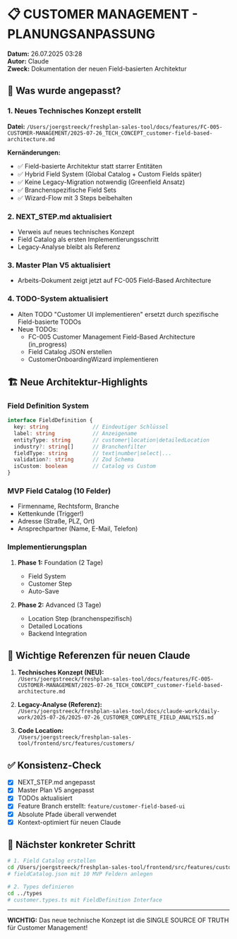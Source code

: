 # 📋 CUSTOMER MANAGEMENT - PLANUNGSANPASSUNG

**Datum:** 26.07.2025 03:28  
**Autor:** Claude  
**Zweck:** Dokumentation der neuen Field-basierten Architektur  

## 🔄 Was wurde angepasst?

### 1. Neues Technisches Konzept erstellt
**Datei:** `/Users/joergstreeck/freshplan-sales-tool/docs/features/FC-005-CUSTOMER-MANAGEMENT/2025-07-26_TECH_CONCEPT_customer-field-based-architecture.md`

**Kernänderungen:**
- ✅ Field-basierte Architektur statt starrer Entitäten
- ✅ Hybrid Field System (Global Catalog + Custom Fields später)
- ✅ Keine Legacy-Migration notwendig (Greenfield Ansatz)
- ✅ Branchenspezifische Field Sets
- ✅ Wizard-Flow mit 3 Steps beibehalten

### 2. NEXT_STEP.md aktualisiert
- Verweis auf neues technisches Konzept
- Field Catalog als ersten Implementierungsschritt
- Legacy-Analyse bleibt als Referenz

### 3. Master Plan V5 aktualisiert
- Arbeits-Dokument zeigt jetzt auf FC-005 Field-Based Architecture

### 4. TODO-System aktualisiert
- Alten TODO "Customer UI implementieren" ersetzt durch spezifische Field-basierte TODOs
- Neue TODOs:
  - FC-005 Customer Management Field-Based Architecture (in_progress)
  - Field Catalog JSON erstellen
  - CustomerOnboardingWizard implementieren

## 🏗️ Neue Architektur-Highlights

### Field Definition System
```typescript
interface FieldDefinition {
  key: string              // Eindeutiger Schlüssel
  label: string            // Anzeigename
  entityType: string       // customer|location|detailedLocation
  industry?: string[]      // Branchenfilter
  fieldType: string        // text|number|select|...
  validation?: string      // Zod Schema
  isCustom: boolean        // Catalog vs Custom
}
```

### MVP Field Catalog (10 Felder)
- Firmenname, Rechtsform, Branche
- Kettenkunde (Trigger!)
- Adresse (Straße, PLZ, Ort)
- Ansprechpartner (Name, E-Mail, Telefon)

### Implementierungsplan
1. **Phase 1:** Foundation (2 Tage)
   - Field System
   - Customer Step
   - Auto-Save

2. **Phase 2:** Advanced (3 Tage)
   - Location Step (branchenspezifisch)
   - Detailed Locations
   - Backend Integration

## 🔗 Wichtige Referenzen für neuen Claude

1. **Technisches Konzept (NEU):**  
   `/Users/joergstreeck/freshplan-sales-tool/docs/features/FC-005-CUSTOMER-MANAGEMENT/2025-07-26_TECH_CONCEPT_customer-field-based-architecture.md`

2. **Legacy-Analyse (Referenz):**  
   `/Users/joergstreeck/freshplan-sales-tool/docs/claude-work/daily-work/2025-07-26/2025-07-26_CUSTOMER_COMPLETE_FIELD_ANALYSIS.md`

3. **Code Location:**  
   `/Users/joergstreeck/freshplan-sales-tool/frontend/src/features/customers/`

## ✅ Konsistenz-Check

- [x] NEXT_STEP.md angepasst
- [x] Master Plan V5 angepasst
- [x] TODOs aktualisiert
- [x] Feature Branch erstellt: `feature/customer-field-based-ui`
- [x] Absolute Pfade überall verwendet
- [x] Kontext-optimiert für neuen Claude

## 🎯 Nächster konkreter Schritt

```bash
# 1. Field Catalog erstellen
cd /Users/joergstreeck/freshplan-sales-tool/frontend/src/features/customers/data
# fieldCatalog.json mit 10 MVP Feldern anlegen

# 2. Types definieren
cd ../types
# customer.types.ts mit FieldDefinition Interface
```

---

**WICHTIG:** Das neue technische Konzept ist die SINGLE SOURCE OF TRUTH für Customer Management!